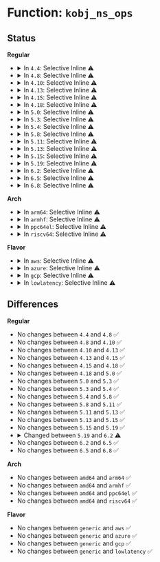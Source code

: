 # Function: <code>kobj_ns_ops</code>

## Status
<b>Regular</b>
<ul>
<li>
<details>
<summary>In <code>4.4</code>: Selective Inline ⚠️</summary>

```c
const struct kobj_ns_type_operations *kobj_ns_ops(struct kobject *kobj);
```

**Collision:** Unique Global

**Inline:** Selective

**Transformation:** False

**Instances:**

```
In lib/kobject.c (ffffffff813eba70)
Location: lib/kobject.c:1008
Inline: True
Inline callers:
  - lib/kobject.c:kobject_namespace
Direct callers:
  - lib/kobject_uevent.c:kobj_bcast_filter
  - lib/kobject_uevent.c:kobj_bcast_filter
  - lib/kobject_uevent.c:kobject_uevent_env
```
**Symbols:**

```
ffffffff813ec6d0-ffffffff813ec6f6: kobj_ns_ops (STB_GLOBAL)
```
</details>
</li>
<li>
<details>
<summary>In <code>4.8</code>: Selective Inline ⚠️</summary>

```c
const struct kobj_ns_type_operations *kobj_ns_ops(struct kobject *kobj);
```

**Collision:** Unique Global

**Inline:** Selective

**Transformation:** False

**Instances:**

```
In lib/kobject.c (ffffffff81431e40)
Location: lib/kobject.c:1009
Inline: True
Inline callers:
  - lib/kobject.c:kobject_namespace
Direct callers:
  - lib/kobject_uevent.c:kobject_uevent_env
  - lib/kobject_uevent.c:kobj_bcast_filter
  - lib/kobject_uevent.c:kobj_bcast_filter
```
**Symbols:**

```
ffffffff81432990-ffffffff814329b6: kobj_ns_ops (STB_GLOBAL)
```
</details>
</li>
<li>
<details>
<summary>In <code>4.10</code>: Selective Inline ⚠️</summary>

```c
const struct kobj_ns_type_operations *kobj_ns_ops(struct kobject *kobj);
```

**Collision:** Unique Global

**Inline:** Selective

**Transformation:** False

**Instances:**

```
In lib/kobject.c (ffffffff8144e0b0)
Location: lib/kobject.c:1009
Inline: True
Inline callers:
  - lib/kobject.c:kobject_namespace
Direct callers:
  - lib/kobject_uevent.c:kobject_uevent_env
  - lib/kobject_uevent.c:kobj_bcast_filter
  - lib/kobject_uevent.c:kobj_bcast_filter
```
**Symbols:**

```
ffffffff8144ec00-ffffffff8144ec26: kobj_ns_ops (STB_GLOBAL)
```
</details>
</li>
<li>
<details>
<summary>In <code>4.13</code>: Selective Inline ⚠️</summary>

```c
const struct kobj_ns_type_operations *kobj_ns_ops(struct kobject *kobj);
```

**Collision:** Unique Global

**Inline:** Selective

**Transformation:** False

**Instances:**

```
In lib/kobject.c (ffffffff818ee358)
Location: lib/kobject.c:1012
Inline: True
Inline callers:
  - lib/kobject.c:kobject_namespace
Direct callers:
  - lib/kobject_uevent.c:kobject_uevent_env
  - lib/kobject_uevent.c:kobj_bcast_filter
  - lib/kobject_uevent.c:kobj_bcast_filter
```
**Symbols:**

```
ffffffff818eee20-ffffffff818eee46: kobj_ns_ops (STB_GLOBAL)
```
</details>
</li>
<li>
<details>
<summary>In <code>4.15</code>: Selective Inline ⚠️</summary>

```c
const struct kobj_ns_type_operations *kobj_ns_ops(struct kobject *kobj);
```

**Collision:** Unique Global

**Inline:** Selective

**Transformation:** False

**Instances:**

```
In lib/kobject.c (ffffffff81974618)
Location: lib/kobject.c:1012
Inline: True
Inline callers:
  - lib/kobject.c:kobject_namespace
Direct callers:
  - lib/kobject_uevent.c:kobject_uevent_env
  - lib/kobject_uevent.c:kobj_bcast_filter
  - lib/kobject_uevent.c:kobj_bcast_filter
```
**Symbols:**

```
ffffffff819750e0-ffffffff81975109: kobj_ns_ops (STB_GLOBAL)
```
</details>
</li>
<li>
<details>
<summary>In <code>4.18</code>: Selective Inline ⚠️</summary>

```c
const struct kobj_ns_type_operations *kobj_ns_ops(struct kobject *kobj);
```

**Collision:** Unique Global

**Inline:** Selective

**Transformation:** False

**Instances:**

```
In lib/kobject.c (ffffffff819d0bd0)
Location: lib/kobject.c:1032
Inline: True
Direct callers:
  - lib/kobject_uevent.c:kobject_uevent_env
  - lib/kobject_uevent.c:kobject_uevent_env
  - lib/kobject_uevent.c:kobject_uevent_env
```
**Symbols:**

```
ffffffff819d1660-ffffffff819d1689: kobj_ns_ops (STB_GLOBAL)
```
</details>
</li>
<li>
<details>
<summary>In <code>5.0</code>: Selective Inline ⚠️</summary>

```c
const struct kobj_ns_type_operations *kobj_ns_ops(struct kobject *kobj);
```

**Collision:** Unique Global

**Inline:** Selective

**Transformation:** False

**Instances:**

```
In lib/kobject.c (ffffffff81a0a130)
Location: lib/kobject.c:1032
Inline: True
Direct callers:
  - lib/kobject_uevent.c:kobject_uevent_env
  - lib/kobject_uevent.c:kobject_uevent_env
  - lib/kobject_uevent.c:kobject_uevent_env
```
**Symbols:**

```
ffffffff81a0abc0-ffffffff81a0abed: kobj_ns_ops (STB_GLOBAL)
```
</details>
</li>
<li>
<details>
<summary>In <code>5.3</code>: Selective Inline ⚠️</summary>

```c
const struct kobj_ns_type_operations *kobj_ns_ops(struct kobject *kobj);
```

**Collision:** Unique Global

**Inline:** Selective

**Transformation:** False

**Instances:**

```
In lib/kobject.c (ffffffff81a79a70)
Location: lib/kobject.c:1063
Inline: True
Direct callers:
  - lib/kobject_uevent.c:kobject_uevent_env
  - lib/kobject_uevent.c:kobject_uevent_env
  - lib/kobject_uevent.c:kobject_uevent_env
```
**Symbols:**

```
ffffffff81a7a580-ffffffff81a7a5ad: kobj_ns_ops (STB_GLOBAL)
```
</details>
</li>
<li>
<details>
<summary>In <code>5.4</code>: Selective Inline ⚠️</summary>

```c
const struct kobj_ns_type_operations *kobj_ns_ops(struct kobject *kobj);
```

**Collision:** Unique Global

**Inline:** Selective

**Transformation:** False

**Instances:**

```
In lib/kobject.c (ffffffff81ab0dd0)
Location: lib/kobject.c:1063
Inline: True
Direct callers:
  - lib/kobject_uevent.c:kobject_uevent_env
  - lib/kobject_uevent.c:kobject_uevent_env
  - lib/kobject_uevent.c:kobject_uevent_env
```
**Symbols:**

```
ffffffff81ab18e0-ffffffff81ab190d: kobj_ns_ops (STB_GLOBAL)
```
</details>
</li>
<li>
<details>
<summary>In <code>5.8</code>: Selective Inline ⚠️</summary>

```c
const struct kobj_ns_type_operations *kobj_ns_ops(struct kobject *kobj);
```

**Collision:** Unique Global

**Inline:** Selective

**Transformation:** False

**Instances:**

```
In lib/kobject.c (ffffffff815eaf60)
Location: lib/kobject.c:1080
Inline: True
Inline callers:
  - lib/kobject.c:kobject_namespace
Direct callers:
  - lib/kobject_uevent.c:kobject_uevent_env
  - lib/kobject_uevent.c:kobject_uevent_net_broadcast
  - lib/kobject_uevent.c:kobject_uevent_net_broadcast
```
**Symbols:**

```
ffffffff815ebbe0-ffffffff815ebc0d: kobj_ns_ops (STB_GLOBAL)
```
</details>
</li>
<li>
<details>
<summary>In <code>5.11</code>: Selective Inline ⚠️</summary>

```c
const struct kobj_ns_type_operations *kobj_ns_ops(struct kobject *kobj);
```

**Collision:** Unique Global

**Inline:** Selective

**Transformation:** False

**Instances:**

```
In lib/kobject.c (ffffffff8160f880)
Location: lib/kobject.c:1077
Inline: True
Inline callers:
  - lib/kobject.c:kobject_namespace
Direct callers:
  - lib/kobject_uevent.c:kobject_uevent_env
  - lib/kobject_uevent.c:kobject_uevent_net_broadcast
  - lib/kobject_uevent.c:kobject_uevent_net_broadcast
```
**Symbols:**

```
ffffffff81610500-ffffffff8161052d: kobj_ns_ops (STB_GLOBAL)
```
</details>
</li>
<li>
<details>
<summary>In <code>5.13</code>: Selective Inline ⚠️</summary>

```c
const struct kobj_ns_type_operations *kobj_ns_ops(struct kobject *kobj);
```

**Collision:** Unique Global

**Inline:** Selective

**Transformation:** False

**Instances:**

```
In lib/kobject.c (ffffffff815f2fc0)
Location: lib/kobject.c:1077
Inline: True
Inline callers:
  - lib/kobject.c:kobject_namespace
Direct callers:
  - lib/kobject_uevent.c:kobject_uevent_env
  - lib/kobject_uevent.c:kobject_uevent_net_broadcast
  - lib/kobject_uevent.c:kobject_uevent_net_broadcast
```
**Symbols:**

```
ffffffff815f3c40-ffffffff815f3c6d: kobj_ns_ops (STB_GLOBAL)
```
</details>
</li>
<li>
<details>
<summary>In <code>5.15</code>: Selective Inline ⚠️</summary>

```c
const struct kobj_ns_type_operations *kobj_ns_ops(struct kobject *kobj);
```

**Collision:** Unique Global

**Inline:** Selective

**Transformation:** False

**Instances:**

```
In lib/kobject.c (ffffffff81660190)
Location: lib/kobject.c:1077
Inline: True
Inline callers:
  - lib/kobject.c:kobject_namespace
Direct callers:
  - lib/kobject_uevent.c:kobject_uevent_env
  - lib/kobject_uevent.c:kobject_uevent_net_broadcast
  - lib/kobject_uevent.c:kobject_uevent_net_broadcast
```
**Symbols:**

```
ffffffff81660e10-ffffffff81660e3d: kobj_ns_ops (STB_GLOBAL)
```
</details>
</li>
<li>
<details>
<summary>In <code>5.19</code>: Selective Inline ⚠️</summary>

```c
const struct kobj_ns_type_operations *kobj_ns_ops(struct kobject *kobj);
```

**Collision:** Unique Global

**Inline:** Selective

**Transformation:** False

**Instances:**

```
In lib/kobject.c (ffffffff81779ce0)
Location: lib/kobject.c:1045
Inline: True
Inline callers:
  - lib/kobject.c:kobject_namespace
Direct callers:
  - lib/kobject_uevent.c:kobject_uevent_env
  - lib/kobject_uevent.c:kobject_uevent_net_broadcast
  - lib/kobject_uevent.c:kobject_uevent_net_broadcast
```
**Symbols:**

```
ffffffff8177a950-ffffffff8177a995: kobj_ns_ops (STB_GLOBAL)
```
</details>
</li>
<li>
<details>
<summary>In <code>6.2</code>: Selective Inline ⚠️</summary>

```c
const struct kobj_ns_type_operations *kobj_ns_ops(const struct kobject *kobj);
```

**Collision:** Unique Global

**Inline:** Selective

**Transformation:** False

**Instances:**

```
In lib/kobject.c (ffffffff82022d10)
Location: lib/kobject.c:1060
Inline: True
Inline callers:
  - lib/kobject.c:kobject_namespace
Direct callers:
  - lib/kobject_uevent.c:kobject_uevent_env
  - lib/kobject_uevent.c:kobject_uevent_net_broadcast
  - lib/kobject_uevent.c:kobject_uevent_net_broadcast
```
**Symbols:**

```
ffffffff82023ae0-ffffffff82023b25: kobj_ns_ops (STB_GLOBAL)
```
</details>
</li>
<li>
<details>
<summary>In <code>6.5</code>: Selective Inline ⚠️</summary>

```c
const struct kobj_ns_type_operations *kobj_ns_ops(const struct kobject *kobj);
```

**Collision:** Unique Global

**Inline:** Selective

**Transformation:** False

**Instances:**

```
In lib/kobject.c (ffffffff820a2d80)
Location: lib/kobject.c:1061
Inline: True
Inline callers:
  - lib/kobject.c:kobject_namespace
Direct callers:
  - lib/kobject_uevent.c:kobject_uevent_env
  - lib/kobject_uevent.c:kobject_uevent_net_broadcast
  - lib/kobject_uevent.c:kobject_uevent_net_broadcast
```
**Symbols:**

```
ffffffff820a3b50-ffffffff820a3b95: kobj_ns_ops (STB_GLOBAL)
```
</details>
</li>
<li>
<details>
<summary>In <code>6.8</code>: Selective Inline ⚠️</summary>

```c
const struct kobj_ns_type_operations *kobj_ns_ops(const struct kobject *kobj);
```

**Collision:** Unique Global

**Inline:** Selective

**Transformation:** False

**Instances:**

```
In lib/kobject.c (ffffffff8217ae00)
Location: lib/kobject.c:1069
Inline: True
Inline callers:
  - lib/kobject.c:kobject_namespace
Direct callers:
  - lib/kobject_uevent.c:kobject_uevent_env
  - lib/kobject_uevent.c:kobject_uevent_net_broadcast
  - lib/kobject_uevent.c:kobject_uevent_net_broadcast
```
**Symbols:**

```
ffffffff8217bc30-ffffffff8217bc75: kobj_ns_ops (STB_GLOBAL)
```
</details>
</li>
</ul>
<b>Arch</b>
<ul>
<li>
<details>
<summary>In <code>arm64</code>: Selective Inline ⚠️</summary>

```c
const struct kobj_ns_type_operations *kobj_ns_ops(struct kobject *kobj);
```

**Collision:** Unique Global

**Inline:** Selective

**Transformation:** False

**Instances:**

```
In lib/kobject.c (ffff800010d8ad80)
Location: lib/kobject.c:1063
Inline: True
Direct callers:
  - lib/kobject_uevent.c:kobject_uevent_env
  - lib/kobject_uevent.c:kobject_uevent_env
  - lib/kobject_uevent.c:kobject_uevent_env
```
**Symbols:**

```
ffff800010d8bb00-ffff800010d8bb38: kobj_ns_ops (STB_GLOBAL)
```
</details>
</li>
<li>
<details>
<summary>In <code>armhf</code>: Selective Inline ⚠️</summary>

```c
const struct kobj_ns_type_operations *kobj_ns_ops(struct kobject *kobj);
```

**Collision:** Unique Global

**Inline:** Selective

**Transformation:** False

**Instances:**

```
In lib/kobject.c (c0e854c4)
Location: lib/kobject.c:1063
Inline: True
Direct callers:
  - lib/kobject_uevent.c:kobject_uevent_env
  - lib/kobject_uevent.c:kobject_uevent_env
  - lib/kobject_uevent.c:kobject_uevent_env
```
**Symbols:**

```
c0e860c4-c0e86104: kobj_ns_ops (STB_GLOBAL)
```
</details>
</li>
<li>
<details>
<summary>In <code>ppc64el</code>: Selective Inline ⚠️</summary>

```c
const struct kobj_ns_type_operations *kobj_ns_ops(struct kobject *kobj);
```

**Collision:** Unique Global

**Inline:** Selective

**Transformation:** False

**Instances:**

```
In lib/kobject.c (c000000000ecc380)
Location: lib/kobject.c:1063
Inline: True
Direct callers:
  - lib/kobject_uevent.c:kobject_uevent_env
  - lib/kobject_uevent.c:kobject_uevent_env
  - lib/kobject_uevent.c:kobject_uevent_env
```
**Symbols:**

```
c000000000ecd450-c000000000ecd4b8: kobj_ns_ops (STB_GLOBAL)
```
</details>
</li>
<li>
<details>
<summary>In <code>riscv64</code>: Selective Inline ⚠️</summary>

```c
const struct kobj_ns_type_operations *kobj_ns_ops(struct kobject *kobj);
```

**Collision:** Unique Global

**Inline:** Selective

**Transformation:** False

**Instances:**

```
In lib/kobject.c (ffffffe0008b42c8)
Location: lib/kobject.c:1063
Inline: True
Direct callers:
  - lib/kobject_uevent.c:kobject_uevent_env
  - lib/kobject_uevent.c:kobject_uevent_env
  - lib/kobject_uevent.c:kobject_uevent_env
```
**Symbols:**

```
ffffffe0008b4cc6-ffffffe0008b4cea: kobj_ns_ops (STB_GLOBAL)
```
</details>
</li>
</ul>
<b>Flavor</b>
<ul>
<li>
<details>
<summary>In <code>aws</code>: Selective Inline ⚠️</summary>

```c
const struct kobj_ns_type_operations *kobj_ns_ops(struct kobject *kobj);
```

**Collision:** Unique Global

**Inline:** Selective

**Transformation:** False

**Instances:**

```
In lib/kobject.c (ffffffff81a4fc20)
Location: lib/kobject.c:1063
Inline: True
Direct callers:
  - lib/kobject_uevent.c:kobject_uevent_env
  - lib/kobject_uevent.c:kobject_uevent_env
  - lib/kobject_uevent.c:kobject_uevent_env
```
**Symbols:**

```
ffffffff81a50730-ffffffff81a5075d: kobj_ns_ops (STB_GLOBAL)
```
</details>
</li>
<li>
<details>
<summary>In <code>azure</code>: Selective Inline ⚠️</summary>

```c
const struct kobj_ns_type_operations *kobj_ns_ops(struct kobject *kobj);
```

**Collision:** Unique Global

**Inline:** Selective

**Transformation:** False

**Instances:**

```
In lib/kobject.c (ffffffff81a0cd20)
Location: lib/kobject.c:1063
Inline: True
Direct callers:
  - lib/kobject_uevent.c:kobject_uevent_env
  - lib/kobject_uevent.c:kobject_uevent_env
  - lib/kobject_uevent.c:kobject_uevent_env
```
**Symbols:**

```
ffffffff81a0d830-ffffffff81a0d85d: kobj_ns_ops (STB_GLOBAL)
```
</details>
</li>
<li>
<details>
<summary>In <code>gcp</code>: Selective Inline ⚠️</summary>

```c
const struct kobj_ns_type_operations *kobj_ns_ops(struct kobject *kobj);
```

**Collision:** Unique Global

**Inline:** Selective

**Transformation:** False

**Instances:**

```
In lib/kobject.c (ffffffff81abc010)
Location: lib/kobject.c:1063
Inline: True
Direct callers:
  - lib/kobject_uevent.c:kobject_uevent_env
  - lib/kobject_uevent.c:kobject_uevent_env
  - lib/kobject_uevent.c:kobject_uevent_env
```
**Symbols:**

```
ffffffff81abcb20-ffffffff81abcb4d: kobj_ns_ops (STB_GLOBAL)
```
</details>
</li>
<li>
<details>
<summary>In <code>lowlatency</code>: Selective Inline ⚠️</summary>

```c
const struct kobj_ns_type_operations *kobj_ns_ops(struct kobject *kobj);
```

**Collision:** Unique Global

**Inline:** Selective

**Transformation:** False

**Instances:**

```
In lib/kobject.c (ffffffff81ac8490)
Location: lib/kobject.c:1063
Inline: True
Direct callers:
  - lib/kobject_uevent.c:kobject_uevent_env
  - lib/kobject_uevent.c:kobject_uevent_env
  - lib/kobject_uevent.c:kobject_uevent_env
```
**Symbols:**

```
ffffffff81ac8fa0-ffffffff81ac8fcd: kobj_ns_ops (STB_GLOBAL)
```
</details>
</li>
</ul>

## Differences
<b>Regular</b>
<ul>
<li>
No changes between <code>4.4</code> and <code>4.8</code> ✅
</li>
<li>
No changes between <code>4.8</code> and <code>4.10</code> ✅
</li>
<li>
No changes between <code>4.10</code> and <code>4.13</code> ✅
</li>
<li>
No changes between <code>4.13</code> and <code>4.15</code> ✅
</li>
<li>
No changes between <code>4.15</code> and <code>4.18</code> ✅
</li>
<li>
No changes between <code>4.18</code> and <code>5.0</code> ✅
</li>
<li>
No changes between <code>5.0</code> and <code>5.3</code> ✅
</li>
<li>
No changes between <code>5.3</code> and <code>5.4</code> ✅
</li>
<li>
No changes between <code>5.4</code> and <code>5.8</code> ✅
</li>
<li>
No changes between <code>5.8</code> and <code>5.11</code> ✅
</li>
<li>
No changes between <code>5.11</code> and <code>5.13</code> ✅
</li>
<li>
No changes between <code>5.13</code> and <code>5.15</code> ✅
</li>
<li>
No changes between <code>5.15</code> and <code>5.19</code> ✅
</li>
<li>
<details>
<summary>Changed between <code>5.19</code> and <code>6.2</code> ⚠️</summary>
<ul>
<li>
<b>Param type changed. </b>
<code>struct kobject *kobj</code> ➡️ <code>const struct kobject *kobj</code>
</li>
</ul>
</details>
</li>
<li>
No changes between <code>6.2</code> and <code>6.5</code> ✅
</li>
<li>
No changes between <code>6.5</code> and <code>6.8</code> ✅
</li>
</ul>
<b>Arch</b>
<ul>
<li>
No changes between <code>amd64</code> and <code>arm64</code> ✅
</li>
<li>
No changes between <code>amd64</code> and <code>armhf</code> ✅
</li>
<li>
No changes between <code>amd64</code> and <code>ppc64el</code> ✅
</li>
<li>
No changes between <code>amd64</code> and <code>riscv64</code> ✅
</li>
</ul>
<b>Flavor</b>
<ul>
<li>
No changes between <code>generic</code> and <code>aws</code> ✅
</li>
<li>
No changes between <code>generic</code> and <code>azure</code> ✅
</li>
<li>
No changes between <code>generic</code> and <code>gcp</code> ✅
</li>
<li>
No changes between <code>generic</code> and <code>lowlatency</code> ✅
</li>
</ul>
